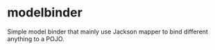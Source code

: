 # modelbinder
Simple model binder that mainly use Jackson mapper to bind different anything to a POJO.

